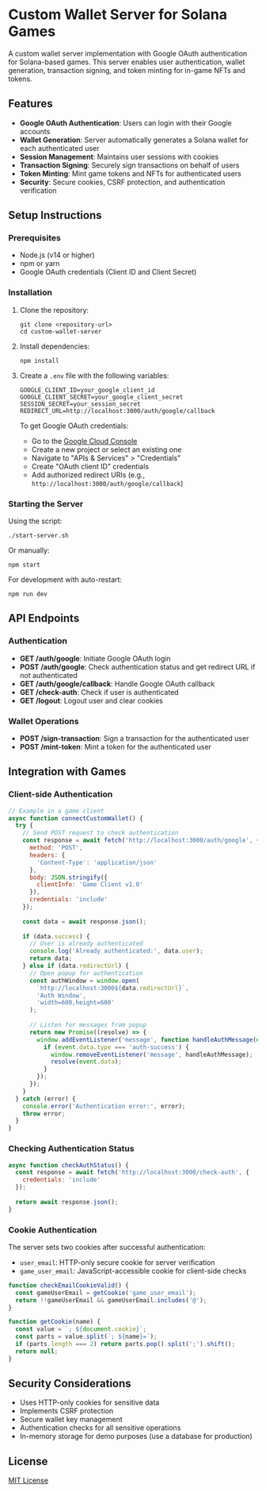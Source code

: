 # Custom Wallet Server for Solana Games

A custom wallet server implementation with Google OAuth authentication for Solana-based games. This server enables user authentication, wallet generation, transaction signing, and token minting for in-game NFTs and tokens.

## Features

- **Google OAuth Authentication**: Users can login with their Google accounts
- **Wallet Generation**: Server automatically generates a Solana wallet for each authenticated user
- **Session Management**: Maintains user sessions with cookies
- **Transaction Signing**: Securely sign transactions on behalf of users
- **Token Minting**: Mint game tokens and NFTs for authenticated users
- **Security**: Secure cookies, CSRF protection, and authentication verification

## Setup Instructions

### Prerequisites

- Node.js (v14 or higher)
- npm or yarn
- Google OAuth credentials (Client ID and Client Secret)

### Installation

1. Clone the repository:
   ```
   git clone <repository-url>
   cd custom-wallet-server
   ```

2. Install dependencies:
   ```
   npm install
   ```

3. Create a `.env` file with the following variables:
   ```
   GOOGLE_CLIENT_ID=your_google_client_id
   GOOGLE_CLIENT_SECRET=your_google_client_secret
   SESSION_SECRET=your_session_secret
   REDIRECT_URL=http://localhost:3000/auth/google/callback
   ```

   To get Google OAuth credentials:
   - Go to the [Google Cloud Console](https://console.cloud.google.com/)
   - Create a new project or select an existing one
   - Navigate to "APIs & Services" > "Credentials"
   - Create "OAuth client ID" credentials
   - Add authorized redirect URIs (e.g., `http://localhost:3000/auth/google/callback`)

### Starting the Server

Using the script:
```
./start-server.sh
```

Or manually:
```
npm start
```

For development with auto-restart:
```
npm run dev
```

## API Endpoints

### Authentication

- **GET /auth/google**: Initiate Google OAuth login
- **POST /auth/google**: Check authentication status and get redirect URL if not authenticated
- **GET /auth/google/callback**: Handle Google OAuth callback
- **GET /check-auth**: Check if user is authenticated
- **GET /logout**: Logout user and clear cookies

### Wallet Operations

- **POST /sign-transaction**: Sign a transaction for the authenticated user
- **POST /mint-token**: Mint a token for the authenticated user

## Integration with Games

### Client-side Authentication

```javascript
// Example in a game client
async function connectCustomWallet() {
  try {
    // Send POST request to check authentication
    const response = await fetch('http://localhost:3000/auth/google', {
      method: 'POST',
      headers: {
        'Content-Type': 'application/json'
      },
      body: JSON.stringify({
        clientInfo: 'Game Client v1.0'
      }),
      credentials: 'include'
    });
    
    const data = await response.json();
    
    if (data.success) {
      // User is already authenticated
      console.log('Already authenticated:', data.user);
      return data;
    } else if (data.redirectUrl) {
      // Open popup for authentication
      const authWindow = window.open(
        `http://localhost:3000${data.redirectUrl}`,
        'Auth Window',
        'width=600,height=600'
      );
      
      // Listen for messages from popup
      return new Promise((resolve) => {
        window.addEventListener('message', function handleAuthMessage(event) {
          if (event.data.type === 'auth-success') {
            window.removeEventListener('message', handleAuthMessage);
            resolve(event.data);
          }
        });
      });
    }
  } catch (error) {
    console.error('Authentication error:', error);
    throw error;
  }
}
```

### Checking Authentication Status

```javascript
async function checkAuthStatus() {
  const response = await fetch('http://localhost:3000/check-auth', {
    credentials: 'include'
  });
  
  return await response.json();
}
```

### Cookie Authentication

The server sets two cookies after successful authentication:
- `user_email`: HTTP-only secure cookie for server verification
- `game_user_email`: JavaScript-accessible cookie for client-side checks

```javascript
function checkEmailCookieValid() {
  const gameUserEmail = getCookie('game_user_email');
  return !!gameUserEmail && gameUserEmail.includes('@');
}

function getCookie(name) {
  const value = `; ${document.cookie}`;
  const parts = value.split(`; ${name}=`);
  if (parts.length === 2) return parts.pop().split(';').shift();
  return null;
}
```

## Security Considerations

- Uses HTTP-only cookies for sensitive data
- Implements CSRF protection
- Secure wallet key management
- Authentication checks for all sensitive operations
- In-memory storage for demo purposes (use a database for production)

## License

[MIT License](LICENSE)